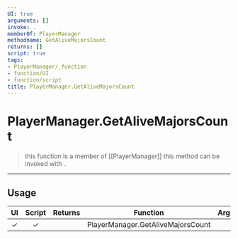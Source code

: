 ```yaml
---
UI: true
arguments: []
invoke: .
memberOf: PlayerManager
methodname: GetAliveMajorsCount
returns: []
script: true
tags:
- PlayerManager/_function
- function/UI
- function/script
title: PlayerManager.GetAliveMajorsCount
---
```

# PlayerManager.GetAliveMajorsCount
> this function is a member of [[PlayerManager]]
> this method can be invoked with `.`
-----
## Usage
|  UI | Script | Returns | Function | Arguments |
|:---:|:------:|-------:|:--------:|:---------|
|✓|✓||PlayerManager.GetAliveMajorsCount||
